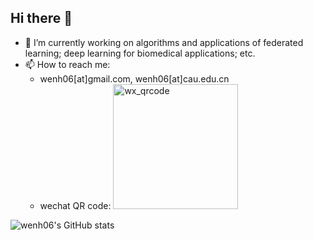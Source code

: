 ## Hi there 👋

- 🔭 I’m currently working on algorithms and applications of federated learning; deep learning for biomedical applications; etc.
- 📫 How to reach me:
  - wenh06[at]gmail.com, wenh06[at]cau.edu.cn
  - wechat QR code:
    <img src="images/wx_qrcode.jpg" width="200" height="200" alt="wx_qrcode">

![wenh06's GitHub stats](https://github-readme-stats.vercel.app/api?username=wenh06&show_icons=true&theme=solarized-dark)

<!--
**wenh06/wenh06** is a ✨ _special_ ✨ repository because its `README.md` (this file) appears on your GitHub profile.

Here are some ideas to get you started:

- 🔭 I’m currently working on ...
- 🌱 I’m currently learning ...
- 👯 I’m looking to collaborate on ...
- 🤔 I’m looking for help with ...
- 💬 Ask me about ...
- 📫 How to reach me: ...
- 😄 Pronouns: ...
- ⚡ Fun fact: ...
-->

